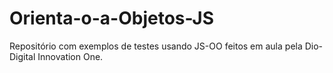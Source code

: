 # Orienta-o-a-Objetos-JS
Repositório com exemplos de testes usando JS-OO feitos em aula pela Dio-Digital Innovation One.
